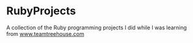 # RubyProjects
A collection of the Ruby programming projects I did while I was learning from www.teamtreehouse.com
